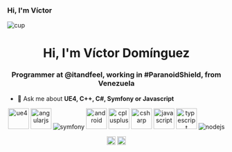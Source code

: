 ### Hi, I'm Víctor
![cup](https://user-images.githubusercontent.com/1911272/87825540-52763a80-c845-11ea-8466-7683f5fd9544.png)
<h1 align="center">Hi, I'm Víctor Domínguez</h1>
<h3 align="center">Programmer at @itandfeel, working in #ParanoidShield, from Venezuela</h3>

- 💬 Ask me about **UE4, C++, C#, Symfony or Javascript**

<p align="center">  
  <img src="https://cdn.iconscout.com/icon/free/png-64/unreal-engine-3-599431.png" alt="ue4" width="48" height="48"/> 
  <img src="https://img.icons8.com/ios-filled/50/000000/angularjs.png" alt="angularjs" width="48" height="48"/> 
  <img src="https://img.icons8.com/windows/32/000000/symfony.png" alt="symfony"/>
  <img src="https://img.icons8.com/ios-filled/50/000000/android-os.png" alt="android" width="48" height="48"/>
  <img src="https://img.icons8.com/ios-filled/50/000000/c-plus-plus-logo.png" alt="cplusplus" width="48" height="48"/> 
  <img src="https://img.icons8.com/ios-filled/50/000000/c-sharp-logo.png" alt="csharp" width="48" height="48"/> 
  <img src="https://img.icons8.com/ios-filled/50/000000/javascript.png" alt="javascript" width="48" height="48"/> 
  <img src="https://img.icons8.com/ios-filled/50/000000/typescript.png" alt="typescript" width="48" height="48"/> 
  <img src="https://img.icons8.com/windows/32/000000/nodejs.png" alt="nodejs"/>
</p>

<p align="center">
<a href="https://twitter.com/hallo_w3lt" target="blank"><img align="center" src="https://cdn.jsdelivr.net/npm/simple-icons@3.0.1/icons/twitter.svg" alt="hallo_w3lt" height="20" width="20" /></a>
<a href="https://linkedin.com/in/develop3r" target="blank"><img align="center" src="https://cdn.jsdelivr.net/npm/simple-icons@3.0.1/icons/linkedin.svg" alt="develop3r" height="20" width="20" /></a>
</p>

